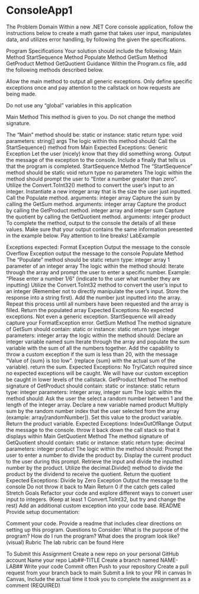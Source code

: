 # ConsoleApp1
The Problem Domain
Within a new .NET Core console application, follow the instructions below to create a math game that takes user input, manipulates data, and utilizes error handling, by following the given the specifications.

Program Specifications
Your solution should include the following:
Main Method
StartSequence Method
Populate Method
GetSum Method
GetProduct Method
GetQuotient
Guidance
Within the Program.cs file, add the following methods described below.

Allow the main method to output all generic exceptions. Only define specific exceptions once and pay attention to the callstack on how requests are being made.

Do not use any “global” variables in this application

Main Method
This method is given to you. Do not change the method signature.

The “Main” method should be:
static or instance: static
return type: void
parameters: string[] args
The logic within this method should:
Call the StartSequence() method from Main
Expected Exceptions:
Generic Exception
Let the user (nicely) know that they did something wrong.
Output the message of the exception to the console.
Include a finally that tells us that the program is completed.
StartSequence Method
The “StartSequence” method should be
static
void return type
no parameters
The logic within the method should
prompt the user to “Enter a number greater than zero”.
Utilize the Convert.ToInt32() method to convert the user’s input to an integer.
Instantiate a new integer array that is the size the user just inputted.
Call the Populate method.
arguments: integer array
Capture the sum by calling the GetSum method.
arguments: integer array
Capture the product by calling the GetProduct method.
integer array and integer sum
Capture the quotient by calling the GetQuotient method.
arguments: integer product
To complete the method, output to the console the details of all these values. Make sure that your output contains the same information presented in the example below. Pay attention to line breaks!
LabExample

Exceptions expected:
Format Exception
Output the message to the console
Overflow Exception
output the message to the console
Populate Method
The “Populate” method should be
static
return type: integer array
1 parameter of an integer array
The logic within the method should:
Iterate through the array and prompt the user to enter a specific number. Example: “Please enter a number 1/6” (indicate to the user what number they are inputting)
Utilize the Convert.ToInt32 method to convert the user’s input to an integer (Remember not to directly manipulate the user’s input. Store the response into a string first).
Add the number just inputted into the array.
Repeat this process until all numbers have been requested and the array is filled.
Return the populated array
Expected Exceptions:
No expected exceptions. Not even a generic exception. StartSequence will already capture your FormatException error.
GetSum Method
The method signature of GetSum should contain:
static or instance: static
return type: integer
parameters: integer array
the logic within the method should:
Declare an integer variable named sum
Iterate through the array and populate the sum variable with the sum of all the numbers together.
Add the capability to throw a custom exception if the sum is less than 20, with the message “Value of {sum} is too low”. (replace {sum} with the actual sum of the variable).
return the sum.
Expected Exceptions:
No Try/Catch required since no expected exceptions will be caught. We will have our custom exception be caught in lower levels of the callstack.
GetProduct Method
The method signature of GetProduct should contain:
static or instance: static
return type: integer
parameters: integer array, integer sum
The logic within the method should:
Ask the user the select a random number between 1 and the length of the integer array.
Declare a new variable named product
Multiply sum by the random number index that the user selected from the array (example: array[randomNumber]). Set this value to the product variable.
Return the product variable.
Expected Exceptions:
IndexOutOfRange
Output the message to the console.
throw it back down the call stack so that it displays within Main
GetQuotient Method
The method signature of GetQuotient should contain:
static or instance: static
return type: decimal
parameters: integer product
The logic within the method should:
Prompt the user to enter a number to divide the product by. Display the current product to the user during this prompt.
Retrieve the input and divide the inputted number by the product.
Utilize the decimal.Divide() method to divide the product by the dividend to receive the quotient.
Return the quotient
Expected Exceptions:
Divide by Zero Exception
Output the message to the console
Do not throw it back to Main
Return 0 if the catch gets called
Stretch Goals
Refactor your code and explore different ways to convert user input to integers. (Keep at least 1 Convert.ToInt32, but try and change the rest)
Add an additional custom exception into your code base.
README
Provide setup documentation:

Comment your code.
Provide a readme that includes clear directions on setting up this program.
Questions to Consider:
What is the purpose of the program?
How do I run the program?
What does the program look like? (visual)
Rubric
The lab rubric can be found Here

To Submit this Assignment
Create a new repo on your personal GitHub account
Name your repo Lab##-TITLE
Create a branch named NAME-LAB##
Write your code
Commit often
Push to your repository
Create a pull request from your branch back to main
Submit a link to your PR in canvas
In Canvas, Include the actual time it took you to complete the assignment as a comment (REQUIRED)

